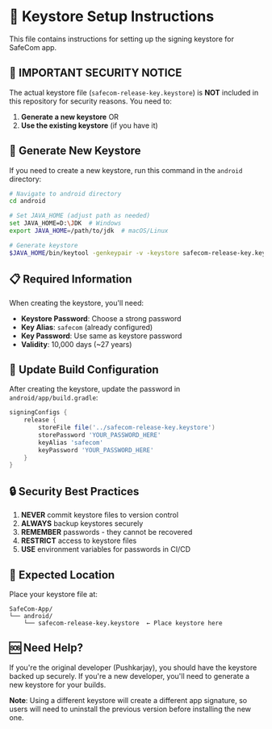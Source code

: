 # 🔑 Keystore Setup Instructions

This file contains instructions for setting up the signing keystore for SafeCom app.

## 🚨 IMPORTANT SECURITY NOTICE

The actual keystore file (`safecom-release-key.keystore`) is **NOT** included in this repository for security reasons. You need to:

1. **Generate a new keystore** OR
2. **Use the existing keystore** (if you have it)

## 🔧 Generate New Keystore

If you need to create a new keystore, run this command in the `android` directory:

```bash
# Navigate to android directory
cd android

# Set JAVA_HOME (adjust path as needed)
set JAVA_HOME=D:\JDK  # Windows
export JAVA_HOME=/path/to/jdk  # macOS/Linux

# Generate keystore
$JAVA_HOME/bin/keytool -genkeypair -v -keystore safecom-release-key.keystore -alias safecom -keyalg RSA -keysize 2048 -validity 10000 -storepass "YOUR_PASSWORD" -keypass "YOUR_PASSWORD" -dname "CN=SafeCom App, OU=Development, O=SafeCom, L=City, ST=State, C=US"
```

## 📋 Required Information

When creating the keystore, you'll need:

- **Keystore Password**: Choose a strong password
- **Key Alias**: `safecom` (already configured)
- **Key Password**: Use same as keystore password
- **Validity**: 10,000 days (~27 years)

## 🔧 Update Build Configuration

After creating the keystore, update the password in `android/app/build.gradle`:

```gradle
signingConfigs {
    release {
        storeFile file('../safecom-release-key.keystore')
        storePassword 'YOUR_PASSWORD_HERE'
        keyAlias 'safecom'
        keyPassword 'YOUR_PASSWORD_HERE'
    }
}
```

## 🔒 Security Best Practices

1. **NEVER** commit keystore files to version control
2. **ALWAYS** backup keystores securely
3. **REMEMBER** passwords - they cannot be recovered
4. **RESTRICT** access to keystore files
5. **USE** environment variables for passwords in CI/CD

## 📁 Expected Location

Place your keystore file at:
```
SafeCom-App/
└── android/
    └── safecom-release-key.keystore  ← Place keystore here
```

## 🆘 Need Help?

If you're the original developer (Pushkarjay), you should have the keystore backed up securely. If you're a new developer, you'll need to generate a new keystore for your builds.

**Note**: Using a different keystore will create a different app signature, so users will need to uninstall the previous version before installing the new one.
